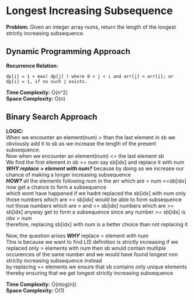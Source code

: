 # Longest Increasing Subsequence
**Problem:** Given an integer array nums, return the length of the longest strictly increasing subsequence.

## Dynamic Programming Approach
**Recurrence Relation:**<br>
```
dp[i] = 1 + max( dp[j] ) where 0 < j < i and arr[j] < arr[i]; or
dp[i] = 1, if no such j exists.
```

**Time Complexity:** O(n^2)<br>
**Space Complexity:** O(n)

## Binary Search Approach
**LOGIC:**<br>
When we encounter an element(num) > than the last element in sb we obviously add it to sb as we increase the length of the present subsequence.<br>
Now when we encounter an element(num) <= the last element sb<br>
We find the first element in sb >= num say sb[idx] and replace it with num<br>
***WHY replace > element with num?*** because by doing so we increase our chance of making a longer increasing subsequence <br>
***HOW?*** all the elements following num in the arr which are > num <=sb[idx] now get a chance to form a subsequence <br>
which wont have happened if we hadnt replaced the sb[idx] with num only those numbers which are >= sb[idx] would be able to form subsequence not those numbers which are > and <= sb[idx]
numbers which are >= sb[idx] anyway get to form a subsequence since any number >= sb[idx] is obv > num <br>
therefore, replacing sb[idx] with num is a better choice than not replacing it<br>

Now, the question arises ***WHY*** replace = element with num <br>
This is because we want to find LIS definition is strictly increasing
if we replaced only > elements with num then sb would contain multiple occurences of the same number and we would have found longest non strictly increasing subsequence instead <br>
by replacing >= elements we ensure that sb contains only unique elements thereby ensuring that we get longest strictly increasing subsequence

**Time Complexity:** O(nlog(n))<br>
**Space Complexity:** O(1)
